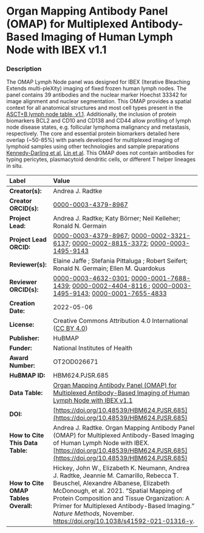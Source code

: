# Organ Mapping Antibody Panel (OMAP)  for Multiplexed Antibody-Based Imaging of Human Lymph Node with IBEX v1.1

### Description
The OMAP Lymph Node panel was designed for IBEX (Iterative Bleaching Extends multi-pleXity) imaging of fixed frozen human lymph nodes. The panel contains 39 antibodies and the nuclear marker Hoechst 33342 for image alignment and nuclear segmentation. This OMAP provides a spatial context for all anatomical structures and most cell types present in the [ASCT+B lymph node table, v1.1](https://doi.org/10.48539/HBM573.SHCQ.259). Additionally, the inclusion of protein biomarkers BCL2 and CD10 and CD138 and CD44 allow profiling of lymph node disease states, e.g.  follicular lymphoma malignancy and metastasis, respectively. The core and essential protein biomarkers detailed here overlap (~50-85%) with panels developed for multiplexed imaging of lymphoid samples using other technologies  and sample preparations [Kennedy-Darling et al](https://doi.org/10.7554/eLife.31657.001), [Lin et al](https://doi.org/10.1002/eji.202048891). This OMAP does not contain antibodies for typing pericytes, plasmacytoid dendritic cells, or different T helper lineages in situ. 


| Label | Value |
| :------------- |:-------------|
| **Creator(s):** | Andrea J. Radtke |
| **Creator ORCID(s):** | [0000-0003-4379-8967](https://orcid.org/0000-0003-4379-8967) |
| **Project Lead:** | Andrea J. Radtke; Katy B&ouml;rner; Neil Kelleher; Ronald N. Germain |
| **Project Lead ORCID:** | [0000-0003-4379-8967](https://orcid.org/0000-0003-4379-8967); [0000-0002-3321-6137](https://orcid.org/0000-0002-3321-6137); [0000-0002-8815-3372](https://orcid.org/0000-0002-8815-3372); [0000-0003-1495-9143](https://orcid.org/0000-0003-1495-9143) |
| **Reviewer(s):** | Elaine Jaffe ; Stefania Pittaluga ; Robert Seifert; Ronald N. Germain;  Ellen M. Quardokus
| **Reviewer ORCID(s):** |[0000-0003-4632-0301](https://doi.org/10.5072/0000-0003-4632-0301); [0000-0001-7688-1439](https://doi.org/10.5072/0000-0001-7688-1439); [0000-0002-4404-8116 ](https://doi.org/10.5072/0000-0002-4404-8116); [0000-0003-1495-9143](https://orcid.org/0000-0003-1495-9143); [0000-0001-7655-4833](https://doi.org/10.5072/0000-0001-7655-4833)
| **Creation Date:** | 2022-05-06 |
| **License:** | Creative Commons Attribution 4.0 International ([CC BY 4.0](https://creativecommons.org/licenses/by/4.0/)) |
| **Publisher:** | HuBMAP |
| **Funder:** | National Institutes of Health |
| **Award Number:** | OT2OD026671 |
| **HuBMAP ID:** | HBM624.PJSR.685 |
| **Data Table:** | [Organ Mapping Antibody Panel (OMAP)  for Multiplexed Antibody-Based Imaging of Human Lymph Node with IBEX v1.1](https://hubmapconsortium.github.io/ccf-releases/v1.2/omap/OMAP_Human_Lymph_Node_IBEX.csv) |
| **DOI:** | [https://doi.org/10.48539/HBM624.PJSR.685](https://doi.org/10.48539/HBM624.PJSR.685) |
| **How to Cite This Data Table:** |Andrea J. Radtke. Organ Mapping Antibody Panel (OMAP) for Multiplexed Antibody-Based Imaging of Human Lymph Node with IBEX. [https://doi.org/10.48539/HBM624.PJSR.685](https://doi.org/10.48539/HBM624.PJSR.685) |
| **How to Cite OMAP Tables Overall:** | Hickey, John W., Elizabeth K. Neumann, Andrea J. Radtke, Jeannie M. Camarillo, Rebecca T. Beuschel, Alexandre Albanese, Elizabeth McDonough, et al. 2021. “Spatial Mapping of Protein Composition and Tissue Organization: A Primer for Multiplexed Antibody-Based Imaging.” *Nature Methods*, November. https://doi.org/10.1038/s41592-021-01316-y. |

